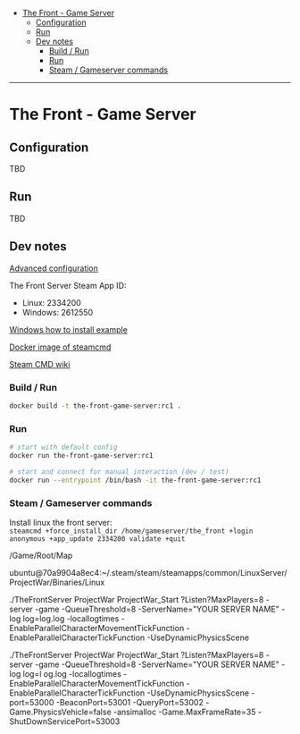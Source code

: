 
<!-- TOC -->
* [The Front - Game Server](#the-front---game-server)
  * [Configuration](#configuration)
  * [Run](#run)
  * [Dev notes](#dev-notes)
    * [Build / Run](#build--run)
    * [Run](#run-1)
    * [Steam / Gameserver commands](#steam--gameserver-commands)
<!-- TOC -->

---

# The Front - Game Server

## Configuration

TBD

## Run

TBD

## Dev notes

[Advanced configuration](https://survivalservers.com/wiki/index.php?title=The_Front_Advanced_Configuration)

The Front Server Steam App ID:
 - Linux: 2334200
 - Windows: 2612550

[Windows how to install example](https://steamcommunity.com/sharedfiles/filedetails/?id=3049715226)

[Docker image of steamcmd](https://hub.docker.com/r/steamcmd/steamcmd)

[Steam CMD wiki](https://developer.valvesoftware.com/wiki/SteamCMD)

### Build / Run

```bash
docker build -t the-front-game-server:rc1 .
```

### Run

```bash
# start with default config
docker run the-front-game-server:rc1
```

```bash
# start and connect for manual interaction (dev / test)
docker run --entrypoint /bin/bash -it the-front-game-server:rc1
```

### Steam / Gameserver commands

Install linux the front server:   
`steamcmd +force_install_dir /home/gameserver/the_front +login anonymous +app_update 2334200 validate +quit`


/Game/Root/Map

ubuntu@70a9904a8ec4:~/.steam/steam/steamapps/common/LinuxServer/ProjectWar/Binaries/Linux

./TheFrontServer ProjectWar ProjectWar_Start ?Listen?MaxPlayers=8 -server -game -QueueThreshold=8 -ServerName="YOUR SERVER NAME" -log log=log.log -locallogtimes -EnableParallelCharacterMovementTickFunction -EnableParallelCharacterTickFunction -UseDynamicPhysicsScene

./TheFrontServer ProjectWar ProjectWar_Start ?Listen?MaxPlayers=8 -server -game -QueueThreshold=8 -ServerName="YOUR SERVER NAME" -log log=l
og.log -locallogtimes -EnableParallelCharacterMovementTickFunction -EnableParallelCharacterTickFunction -UseDynamicPhysicsScene -port=53000 -BeaconPort=53001 -QueryPort=53002 -Game.PhysicsVehicle=false -ansimalloc -Game.MaxFrameRate=35 -ShutDownServicePort=53003

